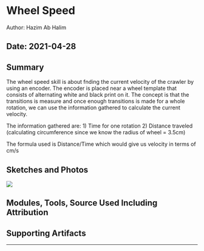 #  Wheel Speed
Author: Hazim Ab Halim

Date: 2021-04-28
-----

## Summary
The wheel speed skill is about fnding the current velocity of the crawler by using an encoder.
The encoder is placed near a wheel template that consists of alternating white and black print on it. 
The concept is that the transitions is measure and once enough transitions is made for a whole rotation, we can use the information gathered to calculate the current velocity.

The information gathered are: 
    1) Time for one rotation
    2) Distance traveled (calculating circumference since we know the radius of wheel = 3.5cm)

The formula used is Distance/Time which would give us velocity in terms of cm/s

## Sketches and Photos
![](images/encoder.png)

## Modules, Tools, Source Used Including Attribution


## Supporting Artifacts


-----
